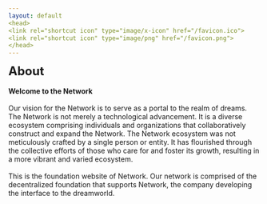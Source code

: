 ```yaml
---
layout: default
<head>
<link rel="shortcut icon" type="image/x-icon" href="/favicon.ico">
<link rel="shortcut icon" type="image/png" href="/favicon.png">
</head>
---
```


<b><font size="5">About</font></b>
<br>
<br>
**Welcome to the Network**
<br>
<br>
Our vision for the Network is to serve as a portal to the realm of dreams. The Network is not merely a technological advancement. It is a diverse ecosystem comprising individuals and organizations that collaboratively construct and expand the Network. The Network ecosystem was not meticulously crafted by a single person or entity. It has flourished through the collective efforts of those who care for and foster its growth, resulting in a more vibrant and varied ecosystem.
<br>
<br>
This is the foundation website of Network. Our network is comprised of the decentralized foundation that supports Network, the company developing the interface to the dreamworld.
